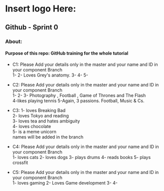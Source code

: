 
# Insert logo Here:
## Github - Sprint 0

### About:
#### Purpose of this repo: GitHub training for the whole tutorial

* C1:
Please Add your details only in the master and your name and ID in your component Branch     
1- 
2- Loves Grey's anatomy.
3- 
4- 
5- 

* C2:
Please Add your details only in the master and your name and ID in your component Branch    
1- 
2- 
3- Photography , Football , Game of Thrones and The Flash  
4-likes playing tennis 
5-Again, 3 passions. Football, Music & Cs.

* C3:
1- loves Breaking Bad   
2- loves Tokyo and reading  
3- loves tea and hates ambiguity     
4- loves chocolate     
5- is a meme unicorn   
names will be added in the branch    

* C4:
Please Add your details only in the master and your name and ID in your component Branch    
1- loves cats
2- loves dogs
3- plays drums
4- reads books
5- plays crossfit

* C5:
Please Add your details only in the master and your name and ID in your component Branch      
1- loves gaming
2- Loves Game development 
3- 
4- 

